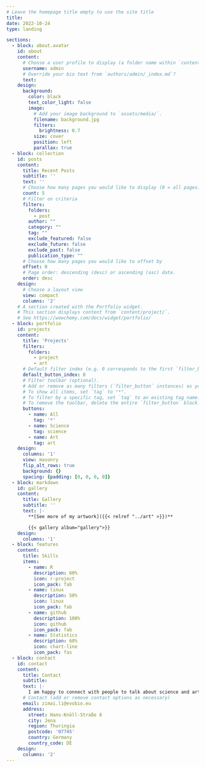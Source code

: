 ```yaml
---
# Leave the homepage title empty to use the site title
title:
date: 2022-10-24
type: landing

sections:
  - block: about.avatar
    id: about
    content:
      # Choose a user profile to display (a folder name within `content/authors/`)
      username: admin
      # Override your bio text from `authors/admin/_index.md`?
      text:
    design:
      background:
        color: black
        text_color_light: false
        image:
          # Add your image background to `assets/media/`.
          filename: background.jpg
          filters:
            brightness: 0.7
          size: cover
          position: left
          parallax: true    
  - block: collection
    id: posts
    content:
      title: Recent Posts
      subtitle: ''
      text: ''
      # Choose how many pages you would like to display (0 = all pages)
      count: 5
      # Filter on criteria
      filters:
        folders:
          - post
        author: ""
        category: ""
        tag: ""
        exclude_featured: false
        exclude_future: false
        exclude_past: false
        publication_type: ""
      # Choose how many pages you would like to offset by
      offset: 0
      # Page order: descending (desc) or ascending (asc) date.
      order: desc
    design:
      # Choose a layout view
      view: compact
      columns: '2'
    # A section created with the Portfolio widget.
    # This section displays content from `content/project/`.
    # See https://wowchemy.com/docs/widget/portfolio/
  - block: portfolio
    id: projects
    content:
      title: 'Projects'
      filters:
        folders:
          - project
          - art
      # Default filter index (e.g. 0 corresponds to the first `filter_button` instance below).
      default_button_index: 0
      # Filter toolbar (optional).
      # Add or remove as many filters (`filter_button` instances) as you like.
      # To show all items, set `tag` to "*".
      # To filter by a specific tag, set `tag` to an existing tag name.
      # To remove the toolbar, delete the entire `filter_button` block.
      buttons:
        - name: All
          tag: '*'
        - name: Science
          tag: science
        - name: Art
          tag: art
    design:
      columns: '1'
      view: masonry
      flip_alt_rows: true
      background: {}
      spacing: {padding: [0, 0, 0, 0]}
  - block: markdown
    id: gallery
    content:
      title: Gallery
      subtitle: ''
      text: |-
        **[See more of my artwork]({{< relref "../art" >}})**

        {{< gallery album="gallery">}}
    design:
      columns: '1'
  - block: features
    content:
      title: Skills
      items:
        - name: R
          description: 60%
          icon: r-project
          icon_pack: fab
        - name: linux
          description: 50%
          icon: linux
          icon_pack: fab
        - name: github
          description: 100%
          icon: github
          icon_pack: fab                      
        - name: Statistics
          description: 60%
          icon: chart-line
          icon_pack: fas
  - block: contact
    id: contact
    content:
      title: Contact
      subtitle:
      text: |-
        I am happy to connect with people to talk about science and arts. Write me a message!
      # Contact (add or remove contact options as necessary)
      email: zimai.li@evobio.eu
      address:
        street: Hans-Knöll-Straße 8
        city: Jena
        region: Thuringia
        postcode: '07745'
        country: Germany
        country_code: DE
    design:
      columns: '2'
---
```

